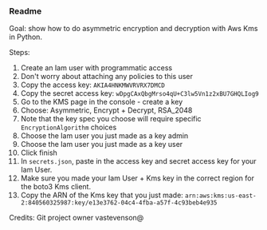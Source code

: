 ### Readme 

Goal: show how to do asymmetric encryption and decryption with Aws Kms in Python. 

Steps: 
1. Create an Iam user with programmatic access 
2. Don't worry about attaching any policies to this user
3. Copy the access key: `AKIA4HNKMWVRVRX7DMCD`
4. Copy the secret access key: `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`
5. Go to the KMS page in the console - create a key
6. Choose: Asymmetric, Encrypt + Decrypt, RSA_2048
7. Note that the key spec you choose will require specific `EncryptionAlgorithm` choices
8. Choose the Iam user you just made as a key admin
9. Choose the Iam user you just made as a key user
10. Click finish
11. In `secrets.json`, paste in the access key and secret access key for your Iam User.
12. Make sure you made your Iam User + Kms key in the correct region for the boto3 Kms client.
13. Copy the ARN of the Kms key that you just made: `arn:aws:kms:us-east-2:840560325987:key/e13e3762-04c4-4fba-a57f-4c93beb4e935`

Credits: Git project owner vastevenson@
